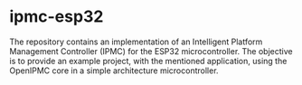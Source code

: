 # ipmc-esp32
The repository contains an implementation of an Intelligent Platform Management Controller (IPMC) for the ESP32 microcontroller. The objective is to provide an example project, with the mentioned application, using the OpenIPMC core in a simple architecture microcontroller.
